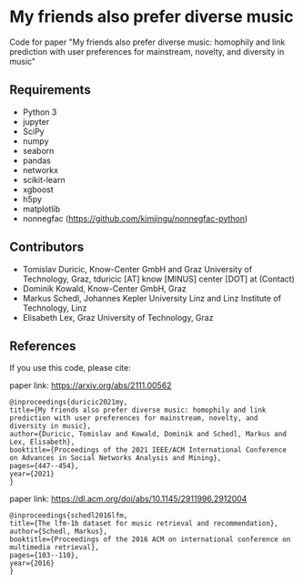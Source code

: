 # My friends also prefer diverse music
Code for paper "My friends also prefer diverse music: homophily and link prediction with user preferences for mainstream, novelty, and diversity in music"

## Requirements
* Python 3
* jupyter
* SciPy
* numpy
* seaborn
* pandas
* networkx
* scikit-learn
* xgboost
* h5py
* matplotlib
* nonnegfac (https://github.com/kimjingu/nonnegfac-python)

## Contributors
* Tomislav Duricic, Know-Center GmbH and Graz University of Technology, Graz, tduricic [AT] know [MINUS] center [DOT] at (Contact)
* Dominik Kowald, Know-Center GmbH, Graz
* Markus Schedl, Johannes Kepler University Linz and Linz Institute of Technology, Linz
* Elisabeth Lex, Graz University of Technology, Graz

## References

If you use this code, please cite:

paper link: https://arxiv.org/abs/2111.00562

```
@inproceedings{duricic2021my,
title={My friends also prefer diverse music: homophily and link prediction with user preferences for mainstream, novelty, and diversity in music},
author={Duricic, Tomislav and Kowald, Dominik and Schedl, Markus and Lex, Elisabeth},
booktitle={Proceedings of the 2021 IEEE/ACM International Conference on Advances in Social Networks Analysis and Mining},
pages={447--454},
year={2021}
}
```

paper link: https://dl.acm.org/doi/abs/10.1145/2911996.2912004

```
@inproceedings{schedl2016lfm,
title={The lfm-1b dataset for music retrieval and recommendation},
author={Schedl, Markus},
booktitle={Proceedings of the 2016 ACM on international conference on multimedia retrieval},
pages={103--110},
year={2016}
}
```